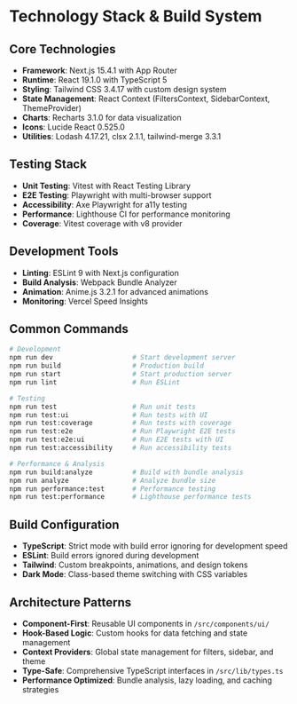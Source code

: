 # Technology Stack & Build System

## Core Technologies

- **Framework**: Next.js 15.4.1 with App Router
- **Runtime**: React 19.1.0 with TypeScript 5
- **Styling**: Tailwind CSS 3.4.17 with custom design system
- **State Management**: React Context (FiltersContext, SidebarContext, ThemeProvider)
- **Charts**: Recharts 3.1.0 for data visualization
- **Icons**: Lucide React 0.525.0
- **Utilities**: Lodash 4.17.21, clsx 2.1.1, tailwind-merge 3.3.1

## Testing Stack

- **Unit Testing**: Vitest with React Testing Library
- **E2E Testing**: Playwright with multi-browser support
- **Accessibility**: Axe Playwright for a11y testing
- **Performance**: Lighthouse CI for performance monitoring
- **Coverage**: Vitest coverage with v8 provider

## Development Tools

- **Linting**: ESLint 9 with Next.js configuration
- **Build Analysis**: Webpack Bundle Analyzer
- **Animation**: Anime.js 3.2.1 for advanced animations
- **Monitoring**: Vercel Speed Insights

## Common Commands

```bash
# Development
npm run dev                    # Start development server
npm run build                  # Production build
npm run start                  # Start production server
npm run lint                   # Run ESLint

# Testing
npm run test                   # Run unit tests
npm run test:ui                # Run tests with UI
npm run test:coverage          # Run tests with coverage
npm run test:e2e               # Run Playwright E2E tests
npm run test:e2e:ui            # Run E2E tests with UI
npm run test:accessibility     # Run accessibility tests

# Performance & Analysis
npm run build:analyze          # Build with bundle analysis
npm run analyze                # Analyze bundle size
npm run performance:test       # Performance testing
npm run test:performance       # Lighthouse performance tests
```

## Build Configuration

- **TypeScript**: Strict mode with build error ignoring for development speed
- **ESLint**: Build errors ignored during development
- **Tailwind**: Custom breakpoints, animations, and design tokens
- **Dark Mode**: Class-based theme switching with CSS variables

## Architecture Patterns

- **Component-First**: Reusable UI components in `/src/components/ui/`
- **Hook-Based Logic**: Custom hooks for data fetching and state management
- **Context Providers**: Global state management for filters, sidebar, and theme
- **Type-Safe**: Comprehensive TypeScript interfaces in `/src/lib/types.ts`
- **Performance Optimized**: Bundle analysis, lazy loading, and caching strategies